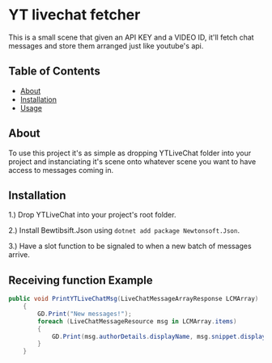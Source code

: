 # YT livechat fetcher

This is a small scene that given an API KEY and a VIDEO ID, it'll fetch chat messages and store them arranged just like youtube's api.

## Table of Contents

- [About](#about)
- [Installation](#installation)
- [Usage](#usage)

## About

To use this project it's as simple as dropping YTLiveChat folder into your project and instanciating it's scene onto whatever scene you want to have access to messages coming in.

## Installation

1.) Drop YTLiveChat into your project's root folder.

2.) Install Bewtibsift.Json using `` dotnet add package Newtonsoft.Json ``.

3.) Have a slot function to be signaled to when a new batch of messages arrive.

## Receiving function Example

```C#
public void PrintYTLiveChatMsg(LiveChatMessageArrayResponse LCMArray)
	{
		GD.Print("New messages!");
		foreach (LiveChatMessageResource msg in LCMArray.items)
		{
			GD.Print(msg.authorDetails.displayName, msg.snippet.displayMessage);
		}
	}
```
